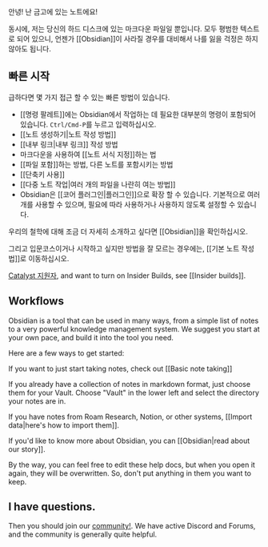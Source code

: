 안녕! 난 금고에 있는 노트에요!

동시에, 저는 당신의 하드 디스크에 있는 마크다운 파일일 뿐입니다. 모두 평범한 텍스트로 되어 있으니, 언젠가 [[Obsidian]]이 사라질 경우를 대비해서 나를 잃을 걱정은 하지 않아도 됩니다.

## 빠른 시작

급하다면 몇 가지 접근 할 수 있는 빠른 방법이 있습니다. 

- [[명령 팔레트]]에는 Obsidian에서 작업하는 데 필요한 대부분의 명령이 포함되어 있습니다. `Ctrl/Cmd-P`를 누르고 입력하십시오.
- [[노트 생성하기|노트 작성 방법]]
- [[내부 링크|내부 링크]] 작성 방법
- 마크다운을 사용하여 [[노트 서식 지정]]하는 법
- [[파일 포함]]하는 방법, 다른 노트를 포함시키는 방법
- [[단축키 사용]]
- [[다중 노트 작업|여러 개의 파일을 나란히 여는 방법]]
- Obsidian은 [[코어 플러그인|플러그인]]으로 확장 할 수 있습니다. 기본적으로 여러 개를 사용할 수 있으며, 필요에 따라 사용하거나 사용하지 않도록 설정할 수 있습니다.


우리의 철학에 대해 조금 더 자세히 소개하고 싶다면 [[Obsidian]]을 확인하십시오.

그리고 입문코스이거나 시작하고 싶지만 방법을 잘 모르는 경우에는, [[기본 노트 작성법]]로 이동하십시오.

[Catalyst 지원자](https://obsidian.md/pricing), and want to turn on Insider Builds, see [[Insider builds]].

## Workflows

Obsidian is a tool that can be used in many ways, from a simple list of notes to a very powerful knowledge management system. We suggest you start at your own pace, and build it into the tool you need.

Here are a few ways to get started:

If you want to just start taking notes, check out [[Basic note taking]]

If you already have a collection of notes in markdown format, just choose them for your Vault. Choose "Vault" in the lower left and select the directory your notes are in.

If you have notes from Roam Research, Notion, or other systems, [[Import data|here's how to import them]].

If you'd like to know more about Obsidian, you can [[Obsidian|read about our story]].

By the way, you can feel free to edit these help docs, but when you open it again, they will be overwritten. So, don't put anything in them you want to keep.

## I have questions.

Then you should join our [community!](https://obsidian.md/community). We have active Discord and Forums, and the community is generally quite helpful.
